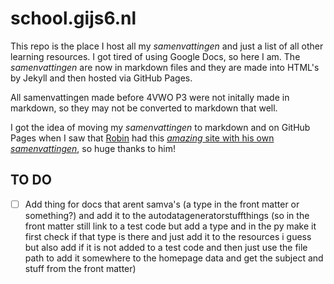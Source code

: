 # school.gijs6.nl

This repo is the place I host all my *samenvattingen* and just a list of all other learning resources. I got tired of using Google Docs, so here I am. The *samenvattingen* are now in markdown files and they are made into HTML's by Jekyll and then hosted via GitHub Pages.

All samenvattingen made before 4VWO P3 were not initally made in markdown, so they may not be converted to markdown that well.

I got the idea of moving my *samenvattingen* to markdown and on GitHub Pages when I saw that [Robin](https://github.com/RobinBoers) had this [*amazing* site with his own *samenvattingen*](https://github.com/RobinBoers/school.geheimesite.nl), so huge thanks to him!

## TO DO

- [ ] Add thing for docs that arent samva's (a type in the front matter or something?) and add it to the autodatageneratorstuffthings (so in the front matter still link to a test code but add a type and in the py make it first check if that type is there and just add it to the resources i guess but also add if it is not added to a test code and then just use the file path to add it somewhere to the homepage data and get the subject and stuff from the front matter)
